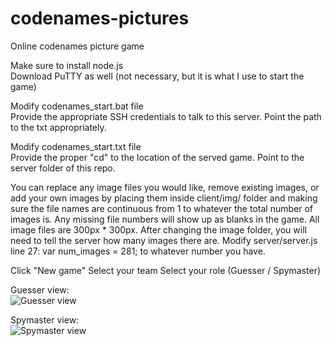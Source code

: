 # codenames-pictures
Online codenames picture game

Make sure to install node.js<br/>
Download PuTTY as well (not necessary, but it is what I use to start the game)

Modify codenames_start.bat file<br/>
Provide the appropriate SSH credentials to talk to this server. Point the path to the txt appropriately.

Modify codenames_start.txt file<br/>
Provide the proper "cd" to the location of the served game. Point to the server folder of this repo.

You can replace any image files you would like, remove existing images, or add your own images by placing them inside client/img/ folder and making sure the file names are continuous from 1 to whatever the total number of images is. Any missing file numbers will show up as blanks in the game. All image files are 300px * 300px. After changing the image folder, you will need to tell the server how many images there are. Modify server/server.js line 27: var num_images = 281; to whatever number you have.


Click "New game"
Select your team
Select your role (Guesser / Spymaster)

Guesser view:<br/>
![Guesser view](https://github.com/glitchcrafter/codenames-pictures/blob/master/img-ref/guesser_view.png)

Spymaster view:<br/>
![Spymaster view](https://github.com/glitchcrafter/codenames-pictures/blob/master/img-ref/spymaster_view.png)
